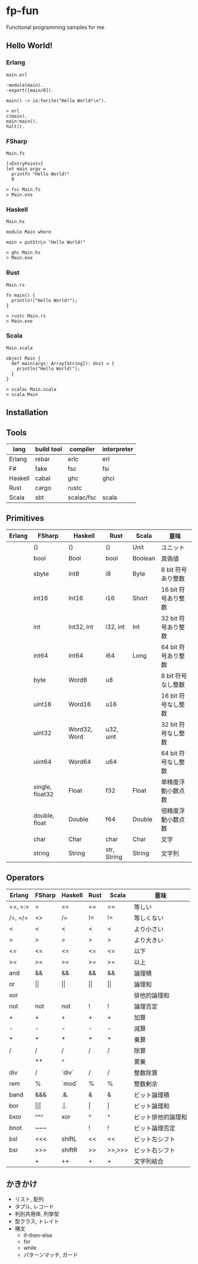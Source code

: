 fp-fun
======

Functional programming samples for me

## Hello World!

### Erlang
`main.erl`
~~~
-module(main).
-export([main/0]).

main() -> io:fwrite("Hello World!\n").
~~~

~~~
> erl
c(main).
main:main().
halt().
~~~

### FSharp
`Main.fs`
~~~
[<EntryPoint>]
let main argv =
  printfn "Hello World!"
  0
~~~
~~~
> fsc Main.fs
> Main.exe
~~~

### Haskell
`Main.hs`
~~~
module Main where

main = putStrLn "Hello World!"
~~~
~~~
> ghc Main.hs
> Main.exe
~~~

### Rust
`Main.rs`
~~~
fn main() {
  println!("Hello World!");
}
~~~
~~~
> rustc Main.rs
> Main.exe
~~~

### Scala
`Main.scala`
~~~
object Main {
  def main(args: Array[String]): Unit = {
    println("Hello World!");
  }
}
~~~
~~~
> scalac Main.scala
> scala Main
~~~

## Installation

## Tools
| lang    | build tool | compiler   | interpreter |
| ------- | ---------- | ---------- | ----------- |
| Erlang  | rebar      | erlc       | erl         |
| F#      | fake       | fsc        | fsi         |
| Haskell | cabal      | ghc        | ghci        |
| Rust    | cargo      | rustc      |             |
| Scala   | sbt        | scalac/fsc | scala       |

## Primitives
| Erlang | FSharp          | Haskell      | Rust        | Scala   | 意味                |
| ------ | --------------- | ------------ | ----------- | ------- | ------------------- |
|        | ()              | ()           | ()          | Unit    | ユニット            |
|        | bool            | Bool         | bool        | Boolean | 真偽値              |
|        | sbyte           | Int8         | i8          | Byte    |  8 bit 符号あり整数 |
|        | int16           | Int16        | i16         | Short   | 16 bit 符号あり整数 |
|        | int             | Int32, Int   | i32, int    | Int     | 32 bit 符号あり整数 |
|        | int64           | Int64        | i64         | Long    | 64 bit 符号あり整数 |
|        | byte            | Word8        | u8          |         |  8 bit 符号なし整数 |
|        | uint16          | Word16       | u16         |         | 16 bit 符号なし整数 |
|        | uint32          | Word32, Word | u32, uint   |         | 32 bit 符号なし整数 |
|        | uint64          | Word64       | u64         |         | 64 bit 符号なし整数 |
|        | single, float32 | Float        | f32         | Float   | 単精度浮動小数点数  |
|        | double, float   | Double       | f64         | Double  | 倍精度浮動小数点数  |
|        | char            | Char         | char        | Char    | 文字                |
|        | string          | String       | str, String | String  | 文字列              |

## Operators
| Erlang    | FSharp             | Haskell      | Rust         | Scala        | 意味               |
| --------- | ------------------ | ------------ | ------------ | ------------ | ------------------ |
| ==, =:=   | =                  | ==           | ==           | ==           | 等しい             |
| /=, =/=   | <>                 | /=           | !=           | !=           | 等しくない         |
| <         | <                  | <            | <            | <            | より小さい         |
| >         | >                  | >            | >            | >            | より大きい         |
| <=        | <=                 | <=           | <=           | <=           | 以下               |
| >=        | >=                 | >=           | >=           | >=           | 以上               |
| and       | &&                 | &&           | &&           | &&           | 論理積             |
| or        | &#124;&#124;       | &#124;&#124; | &#124;&#124; | &#124;&#124; | 論理和             |
| xor       |                    |              |              |              | 排他的論理和       |
| not       | not                | not          | !            | !            | 論理否定           |
| +         | +                  | +            | +            | +            | 加算               |
| -         | -                  | -            | -            | -            | 減算               |
| *         | *                  | *            | *            | *            | 乗算               |
| /         | /                  | /            | /            | /            | 除算               |
|           | **                 | ^            |              |              | 累乗               |
| div       | /                  | \`div\`      | /            | /            | 整数除算           |
| rem       | %                  | \`mod\`      | %            | %            | 整数剰余           |
| band      | &&&                | .&.          | &            | &            | ビット論理積       |
| bor       | &#124;&#124;&#124; | .&#124;.     | &#124;       | &#124;       | ビット論理和       |
| bxor      | ^^^                | xor          | ^            | ^            | ビット排他的論理和 |
| bnot      | ~~~                |              | !            | !            | ビット論理否定     |
| bsl       | <<<                | shiftL       | <<           | <<           | ビット左シフト     |
| bsr       | >>>                | shiftR       | >>           | >>,>>>       | ビット右シフト     |
|           | +                  | ++           | +            | +            | 文字列結合         |

## かきかけ
* リスト, 配列
* タプル, レコード
* 判別共用体, 列挙型
* 型クラス, トレイト
* 構文
  * if-then-else
  * for
  * while
  * パターンマッチ, ガード
